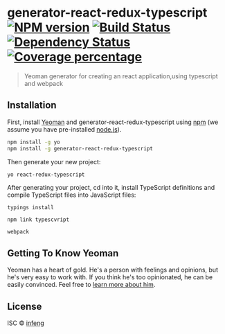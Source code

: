 # generator-react-redux-typescript [![NPM version][npm-image]][npm-url] [![Build Status][travis-image]][travis-url] [![Dependency Status][daviddm-image]][daviddm-url] [![Coverage percentage][coveralls-image]][coveralls-url]
> Yeoman generator for creating an react application,using typescript and webpack

## Installation

First, install [Yeoman](http://yeoman.io) and generator-react-redux-typescript using [npm](https://www.npmjs.com/) (we assume you have pre-installed [node.js](https://nodejs.org/)).

```bash
npm install -g yo
npm install -g generator-react-redux-typescript
```

Then generate your new project:

```bash
yo react-redux-typescript
```

After generating your project, cd into it, install TypeScript definitions and compile TypeScript files into JavaScript files:
```
typings install
```
```
npm link typescvript
```
```
webpack
```

## Getting To Know Yeoman

Yeoman has a heart of gold. He&#39;s a person with feelings and opinions, but he&#39;s very easy to work with. If you think he&#39;s too opinionated, he can be easily convinced. Feel free to [learn more about him](http://yeoman.io/).

## License

ISC © [infeng](https://github.com/infeng)


[npm-image]: https://badge.fury.io/js/generator-react-redux-typescript.svg
[npm-url]: https://npmjs.org/package/generator-react-redux-typescript
[travis-image]: https://travis-ci.org/infeng/generator-react-redux-typescript.svg?branch=master
[travis-url]: https://travis-ci.org/infeng/generator-react-redux-typescript
[daviddm-image]: https://david-dm.org/infeng/generator-react-redux-typescript.svg?theme=shields.io
[daviddm-url]: https://david-dm.org/infeng/generator-react-redux-typescript
[coveralls-image]: https://coveralls.io/repos/infeng/generator-react-redux-typescript/badge.svg
[coveralls-url]: https://coveralls.io/r/infeng/generator-react-redux-typescript
